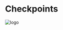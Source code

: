 # Checkpoints
 
![logo](https://user-images.githubusercontent.com/48725508/181080174-b013a666-21b6-44a9-a226-d4bdfce5cf3a.png)
